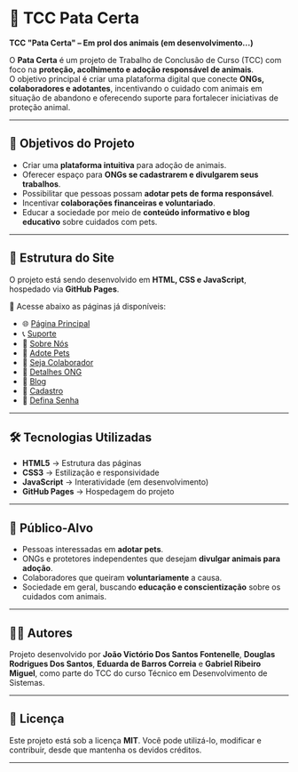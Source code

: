 # 🐾 TCC Pata Certa  

**TCC "Pata Certa" – Em prol dos animais (em desenvolvimento...)**

O **Pata Certa** é um projeto de Trabalho de Conclusão de Curso (TCC) com foco na **proteção, acolhimento e adoção responsável de animais**.  
O objetivo principal é criar uma plataforma digital que conecte **ONGs, colaboradores e adotantes**, incentivando o cuidado com animais em situação de abandono e oferecendo suporte para fortalecer iniciativas de proteção animal.  

---

## 🚀 Objetivos do Projeto  

- Criar uma **plataforma intuitiva** para adoção de animais.  
- Oferecer espaço para **ONGs se cadastrarem e divulgarem seus trabalhos**.  
- Possibilitar que pessoas possam **adotar pets de forma responsável**.  
- Incentivar **colaborações financeiras e voluntariado**.  
- Educar a sociedade por meio de **conteúdo informativo e blog educativo** sobre cuidados com pets.  

---

## 📑 Estrutura do Site  

O projeto está sendo desenvolvido em **HTML, CSS e JavaScript**, hospedado via **GitHub Pages**.  

🔗 Acesse abaixo as páginas já disponíveis:  

- 🌐 [Página Principal](https://joaoofontenelle.github.io/TCCPataCerta/index.html)  
- 📞 [Suporte](https://joaoofontenelle.github.io/TCCPataCerta/suporte.html)  
- 👥 [Sobre Nós](https://joaoofontenelle.github.io/TCCPataCerta/sobrenos.html)  
- 🐶 [Adote Pets](https://joaoofontenelle.github.io/TCCPataCerta/adotepets.html)  
- 🤝 [Seja Colaborador](https://joaoofontenelle.github.io/TCCPataCerta/sejacolaborador.html)  
- 🏢 [Detalhes ONG](https://joaoofontenelle.github.io/TCCPataCerta/detalhesong.html)  
- 📰 [Blog](https://joaoofontenelle.github.io/TCCPataCerta/blog.html)  
- 📝 [Cadastro](https://joaoofontenelle.github.io/TCCPataCerta/cadastro.html)  
- 🔑 [Defina Senha](https://joaoofontenelle.github.io/TCCPataCerta/definasenha.html)  

---

## 🛠️ Tecnologias Utilizadas  

- **HTML5** → Estrutura das páginas  
- **CSS3** → Estilização e responsividade  
- **JavaScript** → Interatividade (em desenvolvimento)  
- **GitHub Pages** → Hospedagem do projeto  

---

## 📌 Público-Alvo  

- Pessoas interessadas em **adotar pets**.  
- ONGs e protetores independentes que desejam **divulgar animais para adoção**.  
- Colaboradores que queiram **voluntariamente** a causa.  
- Sociedade em geral, buscando **educação e conscientização** sobre os cuidados com animais.  

---

## 👨‍💻 Autores  

Projeto desenvolvido por **João Victório Dos Santos Fontenelle**, **Douglas Rodrigues Dos Santos**, **Eduarda de Barros Correia** e **Gabriel Ribeiro Miguel**, como parte do TCC do curso Técnico em Desenvolvimento de Sistemas.  

---

## 📜 Licença  

Este projeto está sob a licença **MIT**. Você pode utilizá-lo, modificar e contribuir, desde que mantenha os devidos créditos.  

---
